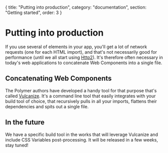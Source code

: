 {
  title: "Putting into production",
  category: "documentation",
  section: "Getting started",
  order: 3
}

# Putting into production

If you use several of elements in your app, you'll get a lot of network requests (one for each HTML import), and that's not necessarily good for performance (until we all start using [Http2](https://en.wikipedia.org/wiki/HTTP/2)). It's therefore often necessary in today's web applications to concatenate Web Components into a single file.

## Concatenating Web Components

The Polymer authors have developed a handy tool for that purpose that's called [Vulcanize](https://github.com/Polymer/vulcanize). It's a command line tool that easily integrates with your build tool of choice, that recursively pulls in all your imports, flattens their dependencies and spits out a single file.

## In the future

We have a specific build tool in the works that will leverage Vulcanize and include CSS Variables post-processing. It will be released in a few weeks, stay tuned!